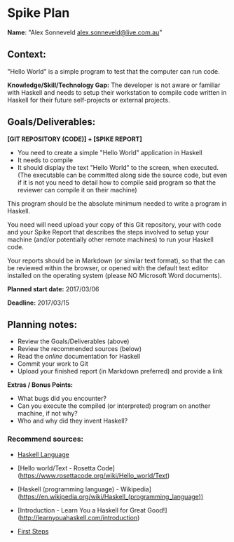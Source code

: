 Spike Plan
==============

**Name**: "Alex Sonneveld <alex.sonneveld@live.com.au>"

## Context:
"Hello World" is a simple program to test that the computer can run code.

**Knowledge/Skill/Technology Gap:**
The developer is not aware or familiar with Haskell and needs to setup their
workstation to compile code written in Haskell for their future self-projects or
external projects.

## Goals/Deliverables:
**[GIT REPOSITORY (CODE)] + [SPIKE REPORT]**
- You need to create a simple "Hello World" application in Haskell
- It needs to compile
- It should display the text "Hello World" to the screen, when executed.
  (The executable can be committed along side the source code, but even if it is
  not you need to detail how to compile said program so that the reviewer can
  compile it on their machine)

This program should be the absolute minimum needed to write a program in
Haskell.

You need will need upload your copy of this Git repository, your with code and
your Spike Report that describes the steps involved to setup your machine
(and/or potentially other remote machines) to run your Haskell code.

Your reports should be in Markdown (or similar text format), so that the can be
reviewed within the browser, or opened with the default text editor installed on
the operating system (please NO Microsoft Word documents).

**Planned start date:**  2017/03/06

**Deadline:**  2017/03/15

## Planning notes:
- Review the Goals/Deliverables (above)
- Review the recommended sources (below)
- Read the _online_ documentation for Haskell
- Commit your work to Git
- Upload your finished report (in Markdown preferred) and provide a link

**Extras / Bonus Points:**

- What bugs did you encounter?
- Can you execute the compiled (or interpreted) program on another machine, if
  not why?
- Who and why did they invent Haskell?

### Recommend sources:
- [Haskell Language](https://www.haskell.org/)

- [Hello world/Text - Rosetta Code]
  (https://www.rosettacode.org/wiki/Hello_world/Text)

- [Haskell (programming language) - Wikipedia]
  (https://en.wikipedia.org/wiki/Haskell_(programming_language))

- [Introduction - Learn You a Haskell for Great Good!]
  (http://learnyouahaskell.com/introduction)

- [First Steps](http://learn.hfm.io/first_steps.html)
